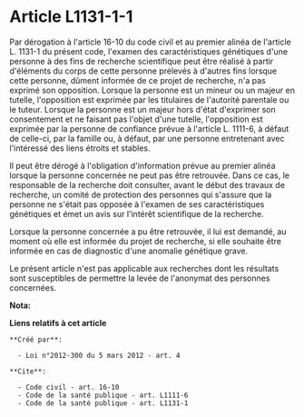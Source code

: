 # Article L1131-1-1

Par dérogation à l'article 16-10 du code civil et au premier alinéa de l'article L. 1131-1 du présent code, l'examen des
caractéristiques génétiques d'une personne à des fins de recherche scientifique peut être réalisé à partir d'éléments du
corps de cette personne prélevés à d'autres fins lorsque cette personne, dûment informée de ce projet de recherche, n'a pas
exprimé son opposition. Lorsque la personne est un mineur ou un majeur en tutelle, l'opposition est exprimée par les
titulaires de l'autorité parentale ou le tuteur. Lorsque la personne est un majeur hors d'état d'exprimer son consentement et
ne faisant pas l'objet d'une tutelle, l'opposition est exprimée par la personne de confiance prévue à l'article L. 1111-6, à
défaut de celle-ci, par la famille ou, à défaut, par une personne entretenant avec l'intéressé des liens étroits et stables. 

Il peut être dérogé à l'obligation d'information prévue au premier alinéa lorsque la personne concernée ne peut pas être
retrouvée. Dans ce cas, le responsable de la recherche doit consulter, avant le début des travaux de recherche, un comité de
protection des personnes qui s'assure que la personne ne s'était pas opposée à l'examen de ses caractéristiques génétiques et
émet un avis sur l'intérêt scientifique de la recherche. 

Lorsque la personne concernée a pu être retrouvée, il lui est demandé, au moment où elle est informée du projet de recherche,
si elle souhaite être informée en cas de diagnostic d'une anomalie génétique grave. 

Le présent article n'est pas applicable aux recherches dont les résultats sont susceptibles de permettre la levée de
l'anonymat des personnes concernées.

**Nota:**



**Liens relatifs à cet article**

	**Créé par**:

	  - Loi n°2012-300 du 5 mars 2012 - art. 4

	**Cite**:

	  - Code civil - art. 16-10
	  - Code de la santé publique - art. L1111-6
	  - Code de la santé publique - art. L1131-1
